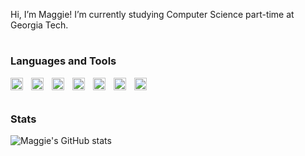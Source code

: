 Hi, I’m Maggie! I’m currently studying Computer Science part-time at Georgia Tech.

#

### Languages and Tools



<img align="left" alt="Python" width="20px" style="padding-right:10px;" src="https://cdn.jsdelivr.net/gh/devicons/devicon/icons/python/python-plain.svg" />
<img align="left" alt="SQL" width="20px" style="padding-right:10px;" src="https://cdn.jsdelivr.net/gh/devicons/devicon@latest/icons/azuresqldatabase/azuresqldatabase-original.svg" />
<img align="left" alt="Java" width="20px" style="padding-right:10px;" src= "https://cdn.jsdelivr.net/gh/devicons/devicon@latest/icons/java/java-original.svg"/>
<img align="left" alt="Git" width="20px" style="padding-right:10px;" src="https://cdn.jsdelivr.net/gh/devicons/devicon/icons/git/git-original.svg" />
<img align="left" alt="HTML" width="20px" style="padding-right:10px;" src="https://cdn.jsdelivr.net/gh/devicons/devicon/icons/html5/html5-plain.svg" />
<img align="left" alt="CSS" width="20px" style="padding-right:10px;" src="https://cdn.jsdelivr.net/gh/devicons/devicon/icons/css3/css3-plain.svg" />
<img align="left" alt="Bash" width="20px" style="padding-right:10px;" src="https://cdn.jsdelivr.net/gh/devicons/devicon/icons/bash/bash-original.svg" />
<br />

#

### Stats

![Maggie's GitHub stats](https://github-readme-stats.vercel.app/api?username=maggiekunwang&show_icons=true&theme=graywhite)

<!-- ![Top Langs](https://github-readme-stats.vercel.app/api/top-langs/?username=maggiekunwang&layout=compact) -->
